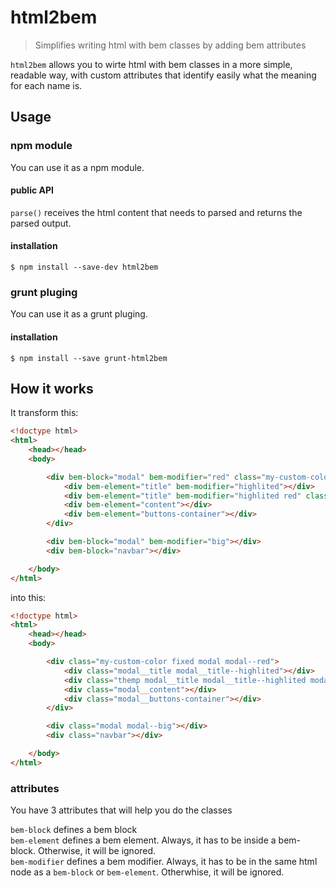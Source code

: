 # html2bem
> Simplifies writing html with bem classes by adding bem attributes

`html2bem` allows you to wirte html with bem classes in a more simple, readable way, with custom attributes that identify easily what the meaning for each name is.

## Usage

### npm module

You can use it as a npm module.

#### public API

`parse()` receives the html content that needs to parsed and returns the parsed output.

#### installation

```
$ npm install --save-dev html2bem
```

### grunt pluging

You can use it as a grunt pluging.

#### installation

```
$ npm install --save grunt-html2bem
```

## How it works

It transform this:

```html
<!doctype html>
<html>
    <head></head>
    <body>

        <div bem-block="modal" bem-modifier="red" class="my-custom-color fixed">
            <div bem-element="title" bem-modifier="highlited"></div>
            <div bem-element="title" bem-modifier="highlited red" class="themp"></div>
            <div bem-element="content"></div>
            <div bem-element="buttons-container"></div>
        </div>

        <div bem-block="modal" bem-modifier="big"></div>
        <div bem-block="navbar"></div>

    </body>
</html>

```

into this:

```html
<!doctype html>
<html>
    <head></head>
    <body>

        <div class="my-custom-color fixed modal modal--red">
            <div class="modal__title modal__title--highlited"></div>
            <div class="themp modal__title modal__title--highlited modal__title--red"></div>
            <div class="modal__content"></div>
            <div class="modal__buttons-container"></div>
        </div>

        <div class="modal modal--big"></div>
        <div class="navbar"></div>

    </body>
</html>

```

### attributes

You have 3 attributes that will help you do the classes

`bem-block` defines a bem block  
`bem-element` defines a bem element. Always, it has to be inside a bem-block. Otherwise, it will be ignored.  
`bem-modifier` defines a bem modifier. Always, it has to be in the same html node as a `bem-block` or `bem-element`. Otherwhise, it will be ignored.  